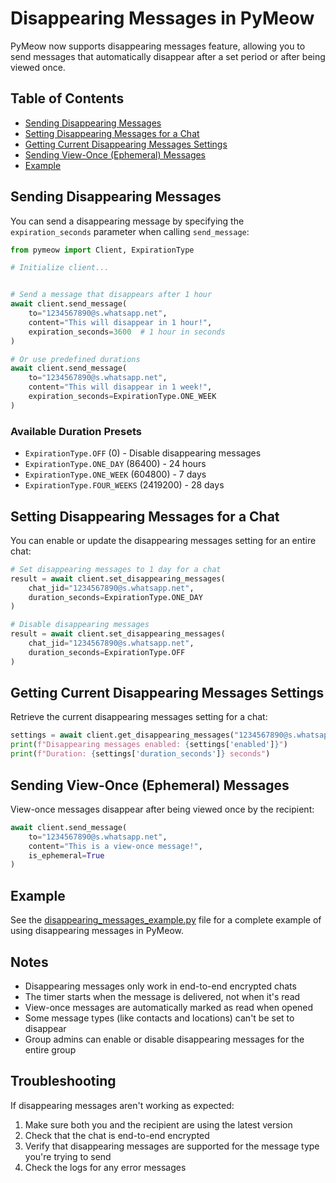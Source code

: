 # Disappearing Messages in PyMeow

PyMeow now supports disappearing messages feature, allowing you to send messages that automatically disappear after a set period or after being viewed once.

## Table of Contents
- [Sending Disappearing Messages](#sending-disappearing-messages)
- [Setting Disappearing Messages for a Chat](#setting-disappearing-messages-for-a-chat)
- [Getting Current Disappearing Messages Settings](#getting-current-disappearing-messages-settings)
- [Sending View-Once (Ephemeral) Messages](#sending-view-once-ephemeral-messages)
- [Example](#example)

## Sending Disappearing Messages

You can send a disappearing message by specifying the `expiration_seconds` parameter when calling `send_message`:

```python
from pymeow import Client, ExpirationType

# Initialize client...


# Send a message that disappears after 1 hour
await client.send_message(
    to="1234567890@s.whatsapp.net",
    content="This will disappear in 1 hour!",
    expiration_seconds=3600  # 1 hour in seconds
)

# Or use predefined durations
await client.send_message(
    to="1234567890@s.whatsapp.net",
    content="This will disappear in 1 week!",
    expiration_seconds=ExpirationType.ONE_WEEK
)
```

### Available Duration Presets

- `ExpirationType.OFF` (0) - Disable disappearing messages
- `ExpirationType.ONE_DAY` (86400) - 24 hours
- `ExpirationType.ONE_WEEK` (604800) - 7 days
- `ExpirationType.FOUR_WEEKS` (2419200) - 28 days

## Setting Disappearing Messages for a Chat

You can enable or update the disappearing messages setting for an entire chat:

```python
# Set disappearing messages to 1 day for a chat
result = await client.set_disappearing_messages(
    chat_jid="1234567890@s.whatsapp.net",
    duration_seconds=ExpirationType.ONE_DAY
)

# Disable disappearing messages
result = await client.set_disappearing_messages(
    chat_jid="1234567890@s.whatsapp.net",
    duration_seconds=ExpirationType.OFF
)
```

## Getting Current Disappearing Messages Settings

Retrieve the current disappearing messages setting for a chat:

```python
settings = await client.get_disappearing_messages("1234567890@s.whatsapp.net")
print(f"Disappearing messages enabled: {settings['enabled']}")
print(f"Duration: {settings['duration_seconds']} seconds")
```

## Sending View-Once (Ephemeral) Messages

View-once messages disappear after being viewed once by the recipient:

```python
await client.send_message(
    to="1234567890@s.whatsapp.net",
    content="This is a view-once message!",
    is_ephemeral=True
)
```

## Example

See the [disappearing_messages_example.py](../examples/disappearing_messages_example.py) file for a complete example of using disappearing messages in PyMeow.

## Notes

- Disappearing messages only work in end-to-end encrypted chats
- The timer starts when the message is delivered, not when it's read
- View-once messages are automatically marked as read when opened
- Some message types (like contacts and locations) can't be set to disappear
- Group admins can enable or disable disappearing messages for the entire group

## Troubleshooting

If disappearing messages aren't working as expected:
1. Make sure both you and the recipient are using the latest version
2. Check that the chat is end-to-end encrypted
3. Verify that disappearing messages are supported for the message type you're trying to send
4. Check the logs for any error messages
